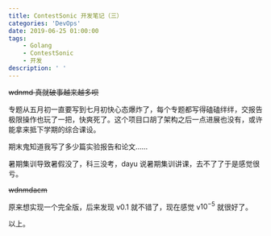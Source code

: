 ```yaml
---
title: ContestSonic 开发笔记（三）
categories: 'DevOps'
date: 2019-06-25 01:00:00
tags:
	- Golang
	- ContestSonic
	- 开发
description: ' '
---
```


~~wdnmd 真就破事越来越多呗~~

专题从五月初一直要写到七月初快心态爆炸了，每个专题都写得磕磕绊绊，交报告极限操作也玩了一把，快爽死了。这个项目口胡了架构之后一点进展也没有，或许能拿来抵下学期的综合课设。

期末鬼知道我写了多少篇实验报告和论文……

暑期集训导致暑假没了，科三没考，dayu 说暑期集训讲课，去不了了于是感觉很亏。

~~wdnmdacm~~

原来想实现一个完全版，后来发现 v0.1 就不错了，现在感觉 v$10^{-5}$ 就很好了。

以上。
